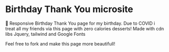 # Birthday Thank You microsite
🎂 Responsive Birthday Thank You page for my birthday.
Due to COVID i treat all my friends via this page with zero calories desserts!
Made with cdn libs Jquery, tailwind and Google Fonts

Feel free to fork and make this page more beautifull!
